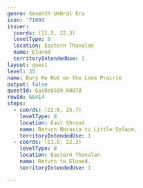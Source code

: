 ```yaml
---
genre: Seventh Umbral Era
icon: '71000'
issuer:
  coords: (11.5, 22.3)
  levelType: 8
  location: Eastern Thanalan
  name: Eluned
  territoryIntendedUse: 1
layout: quest
level: 35
name: Bury Me Not on the Lone Prairie
output: false
questId: GaiUsb509_00878
rowId: 66414
steps:
  - coords: (22.0, 25.7)
    levelType: 8
    location: East Shroud
    name: Return Noraxia to Little Solace.
    territoryIntendedUse: 1
  - coords: (11.5, 22.3)
    levelType: 8
    location: Eastern Thanalan
    name: Return to Eluned.
    territoryIntendedUse: 1

---
```

